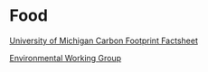 # Food


[University of Michigan Carbon Footprint Factsheet](http://css.umich.edu/factsheets/carbon-footprint-factsheet)

[Environmental Working Group](http://static.ewg.org/reports/2011/meateaters/pdf/methodology_ewg_meat_eaters_guide_to_health_and_climate_2011.pdf)
